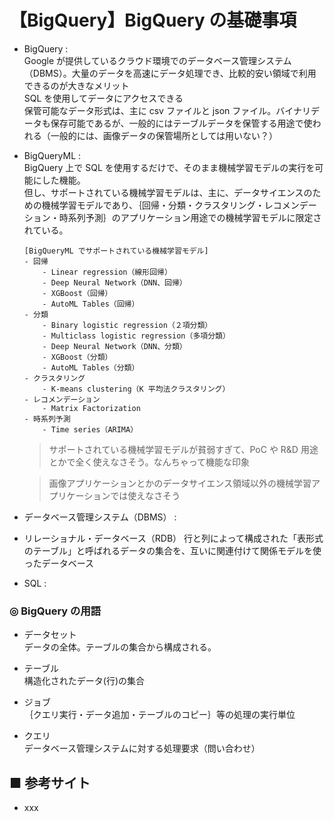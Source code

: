 # 【BigQuery】BigQuery の基礎事項

- BigQuery : <br>
    Google が提供しているクラウド環境でのデータベース管理システム（DBMS）。大量のデータを高速にデータ処理でき、比較的安い領域で利用できるのが大きなメリット<br>
    SQL を使用してデータにアクセスできる<br>
    保管可能なデータ形式は、主に csv ファイルと json ファイル。バイナリデータも保存可能であるが、一般的にはテーブルデータを保管する用途で使われる（一般的には、画像データの保管場所としては用いない？）

- BigQueryML : <br>
    BigQuery 上で SQL を使用するだけで、そのまま機械学習モデルの実行を可能にした機能。<br>
    但し、サポートされている機械学習モデルは、主に、データサイエンスのための機械学習モデルであり、｛回帰・分類・クラスタリング・レコメンデーション・時系列予測｝のアプリケーション用途での機械学習モデルに限定されている。
    ```
    [BigQueryML でサポートされている機械学習モデル]
    - 回帰
        - Linear regression（線形回帰）
        - Deep Neural Network（DNN、回帰）
        - XGBoost（回帰）
        - AutoML Tables（回帰）
    - 分類
        - Binary logistic regression（２項分類）
        - Multiclass logistic regression（多項分類）
        - Deep Neural Network（DNN、分類）
        - XGBoost（分類）
        - AutoML Tables（分類）
    - クラスタリング
        - K-means clustering（K 平均法クラスタリング）
    - レコメンデーション
        - Matrix Factorization
    - 時系列予測
        - Time series（ARIMA）
    ```
    > サポートされている機械学習モデルが貧弱すぎて、PoC や R&D 用途とかで全く使えなさそう。なんちゃって機能な印象<br>

    > 画像アプリケーションとかのデータサイエンス領域以外の機械学習アプリケーションでは使えなさそう

- データベース管理システム（DBMS） : <br>

- リレーショナル・データベース（RDB）
    行と列によって構成された「表形式のテーブル」と呼ばれるデータの集合を、互いに関連付けて関係モデルを使ったデータベース

- SQL : <br>

### ◎ BigQuery の用語

- データセット<br>
    データの全体。テーブルの集合から構成される。

- テーブル<br>
    構造化されたデータ(行)の集合

- ジョブ<br>
    ｛クエリ実行・データ追加・テーブルのコピー｝等の処理の実行単位

- クエリ<br>
    データベース管理システムに対する処理要求（問い合わせ）<br>

## ■ 参考サイト
- xxx